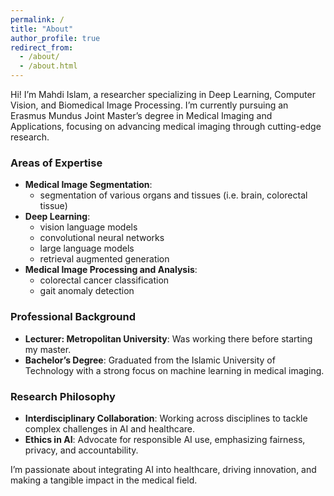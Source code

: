 ```yaml
---
permalink: /
title: "About"
author_profile: true
redirect_from: 
  - /about/
  - /about.html
---
```


Hi! I’m Mahdi Islam, a researcher specializing in Deep Learning, Computer Vision, and Biomedical Image Processing. I’m currently pursuing an Erasmus Mundus Joint Master’s degree in Medical Imaging and Applications, focusing on advancing medical imaging through cutting-edge research.

### Areas of Expertise
- **Medical Image Segmentation**: 
  - segmentation of various organs and tissues (i.e. brain, colorectal tissue)
- **Deep Learning**: 
  - vision language models
  - convolutional neural networks
  - large language models
  - retrieval augmented generation
- **Medical Image Processing and Analysis**: 
  - colorectal cancer classification
  - gait anomaly detection


### Professional Background
- **Lecturer: Metropolitan University**: Was working there before starting my master.
- **Bachelor’s Degree**: Graduated from the Islamic University of Technology with a strong focus on machine learning in medical imaging.

### Research Philosophy
- **Interdisciplinary Collaboration**: Working across disciplines to tackle complex challenges in AI and healthcare.
- **Ethics in AI**: Advocate for responsible AI use, emphasizing fairness, privacy, and accountability.

I’m passionate about integrating AI into healthcare, driving innovation, and making a tangible impact in the medical field.


